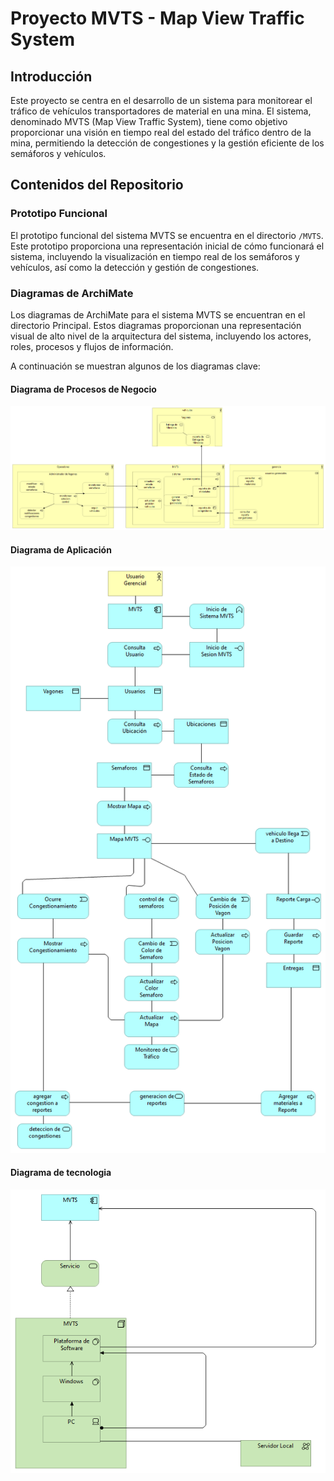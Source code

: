 # **Proyecto MVTS - Map View Traffic System**

## **Introducción**

Este proyecto se centra en el desarrollo de un sistema para monitorear el tráfico de vehículos transportadores de material en una mina. El sistema, denominado MVTS (Map View Traffic System), tiene como objetivo proporcionar una visión en tiempo real del estado del tráfico dentro de la mina, permitiendo la detección de congestiones y la gestión eficiente de los semáforos y vehículos.

## **Contenidos del Repositorio**

### **Prototipo Funcional**

El prototipo funcional del sistema MVTS se encuentra en el directorio `/MVTS`. Este prototipo proporciona una representación inicial de cómo funcionará el sistema, incluyendo la visualización en tiempo real de los semáforos y vehículos, así como la detección y gestión de congestiones.

### **Diagramas de ArchiMate**

Los diagramas de ArchiMate para el sistema MVTS se encuentran en el directorio Principal. Estos diagramas proporcionan una representación visual de alto nivel de la arquitectura del sistema, incluyendo los actores, roles, procesos y flujos de información.

A continuación se muestran algunos de los diagramas clave:

#### **Diagrama de Procesos de Negocio**

![Capa de Negocios](https://github.com/yukoLouie/MVTS/blob/main/Capa%20de%20Negocios.png)
 
#### **Diagrama de Aplicación**

![Capa de Negocios](https://github.com/yukoLouie/MVTS/blob/main/Capa%20de%20Aplicacion.png)

#### **Diagrama de tecnologia**

![Capa de Negocios](https://github.com/yukoLouie/MVTS/blob/main/Capa%20de%20Tecnologia.png)
